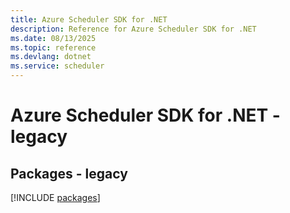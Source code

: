 ```yaml
---
title: Azure Scheduler SDK for .NET
description: Reference for Azure Scheduler SDK for .NET
ms.date: 08/13/2025
ms.topic: reference
ms.devlang: dotnet
ms.service: scheduler
---
```

# Azure Scheduler SDK for .NET - legacy
## Packages - legacy
[!INCLUDE [packages](scheduler-index.md)]